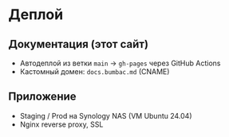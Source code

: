 # Деплой

## Документация (этот сайт)
- Автодеплой из ветки `main` → `gh-pages` через GitHub Actions
- Кастомный домен: `docs.bumbac.md` (CNAME)

## Приложение
- Staging / Prod на Synology NAS (VM Ubuntu 24.04)
- Nginx reverse proxy, SSL
